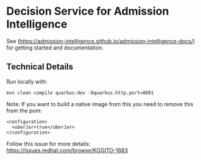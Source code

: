 # Decision Service for Admission Intelligence


See (https://admission-intelligence.github.io/admission-intelligence-docs/) for getting started and documentation.


## Technical Details
Run locally with: 
```
mvn clean compile quarkus:dev -Dquarkus.http.port=8081
```

Note: If you want to build a native image from this you need to remove this from the pom:

```
<configuration>
  <uberJar>true</uberJar>
</configuration>
```

Follow this issue for more details:
https://issues.redhat.com/browse/KOGITO-1683
                
            
